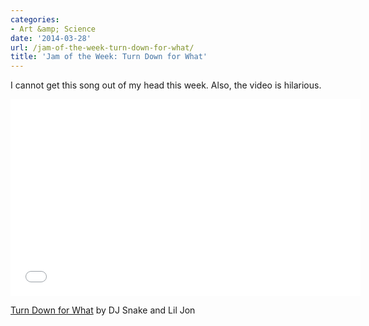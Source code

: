 ```yaml
---
categories:
- Art &amp; Science
date: '2014-03-28'
url: /jam-of-the-week-turn-down-for-what/
title: 'Jam of the Week: Turn Down for What'
---
```


I cannot get this song out of my head this week. Also, the video is hilarious.

<iframe width="560" height="315" src="//www.youtube.com/embed/HMUDVMiITOU" frameborder="0" allowfullscreen></iframe>

<a href="https://www.youtube.com/watch?v=HMUDVMiITOU">Turn Down for What</a> by DJ Snake and Lil Jon